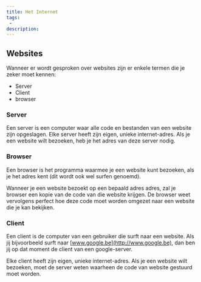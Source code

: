 ```yaml
---
title: Het Internet
tags: 
 - 
description: 
---
```




## Websites

Wanneer er wordt gesproken over websites zijn er enkele termen die je zeker moet kennen: 

*   Server
*   Client
*   browser


### Server

Een server is een computer waar alle code en bestanden van een website zijn opgeslagen. Elke server heeft zijn eigen, unieke internet-adres. Als je een website wilt bezoeken, heb je het adres van deze server nodig.


### Browser

Een browser is het programma waarmee je een website kunt bezoeken, als je het adres kent (dit wordt ook wel surfen genoemd). 

Wanneer je een website bezoekt op een bepaald adres adres, zal je browser een kopie van de code van die website krijgen. De browser weet vervolgens perfect hoe deze code moet worden omgezet naar een website die je kan bekijken.


### Client

Een client is de computer van een gebruiker die surft naar een website. Als jij bijvoorbeeld surft naar [www.google.be](http://www.google.be), dan ben jij op dat moment de client van een google-server.

Elke client heeft zijn eigen, unieke internet-adres. Als je een website wilt bezoeken, moet de server weten waarheen de code van website gestuurd moet worden.